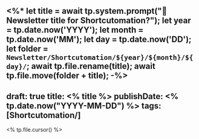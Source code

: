 <%*
let title = await tp.system.prompt("📱 Newsletter title for Shortcutomation?");
let year = tp.date.now('YYYY');
let month = tp.date.now('MM');
let day = tp.date.now('DD');
let folder = `Newsletter/Shortcutomation/${year}/${month}/${day}/`;
await tp.file.rename(title);
await tp.file.move(folder + title);
-%>
---
draft: true
title: <% title %>
publishDate: <% tp.date.now("YYYY-MM-DD") %>
tags: [Shortcutomation/]
---

<% tp.file.cursor() %>
